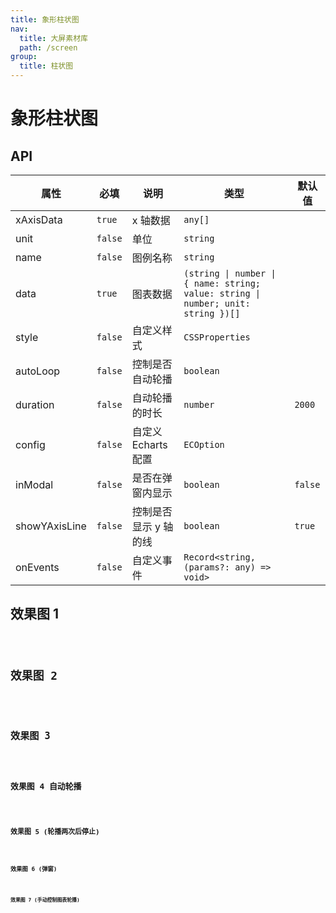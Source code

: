 ```yaml
---
title: 象形柱状图
nav:
  title: 大屏素材库
  path: /screen
group:
  title: 柱状图
---
```


# 象形柱状图

## API

| 属性 | 必填 | 说明 | 类型 | 默认值 |
| --- | --- | --- | --- | --- |
| xAxisData | `true` | x 轴数据 | `any[]` |  |
| unit | `false` | 单位 | `string` |  |
| name | `false` | 图例名称 | `string` |  |
| data | `true` | 图表数据 | `(string \| number \| { name: string; value: string \| number; unit: string })[]` |
| style | `false` | 自定义样式 | `CSSProperties` |  |
| autoLoop | `false` | 控制是否自动轮播 | `boolean` |  |
| duration | `false` | 自动轮播的时长 | `number` | `2000` |
| config | `false` | 自定义 Echarts 配置 | `ECOption` |  |
| inModal | `false` | 是否在弹窗内显示 | `boolean` | `false` |
| showYAxisLine | `false` | 控制是否显示 y 轴的线 | `boolean` | `true` |
| onEvents | `false` | 自定义事件 | `Record<string, (params?: any) => void>` |  |

## 效果图 1

<code src="../../../example/PictorialBarDemo/demo1.tsx" background="#040727">

## 效果图 2

<code src="../../../example/PictorialBarDemo/demo2.tsx" background="#040727">

## 效果图 3

<code src="../../../example/PictorialBarDemo/demo3.tsx" background="#040727">

## 效果图 4 自动轮播

<code src="../../../example/PictorialBarDemo/demo4.tsx" background="#040727">

## 效果图 5 (轮播两次后停止)

<code src="../../../example/PictorialBarDemo/demo5.tsx" background="#040727">

## 效果图 6 (弹窗)

<code src="../../../example/PictorialBarDemo/demo6.tsx" background="#040727">

## 效果图 7 (手动控制图表轮播)

<code src="../../../example/PictorialBarDemo/demo7.tsx" background="#040727">
